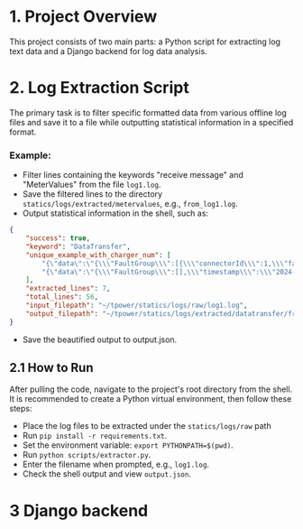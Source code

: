 # 1. Project Overview

This project consists of two main parts: a Python script for extracting log text data and a Django backend for log data analysis.

# 2. Log Extraction Script

The primary task is to filter specific formatted data from various offline log files and save it to a file while outputting statistical information in a specified format.

### Example:

- Filter lines containing the keywords "receive message" and "MeterValues" from the file `log1.log`.
- Save the filtered lines to the directory `statics/logs/extracted/metervalues`, e.g., `from_log1.log`.
- Output statistical information in the shell, such as:

```json
{
    "success": true,
    "keyword": "DataTransfer",
    "unique_example_with_charger_num": [
        "{\"data\":\"{\\\"FaultGroup\\\":[{\\\"connectorId\\\":1,\\\"fault\\\":[{\\\"Reason\\\":\\\"charging plug is not home\\\"}]},{\\\"connectorId\\\":2,\\\"fault\\\":[{\\\"Reason\\\":\\\"charging plug is not home\\\"}]}],\\\"timestamp\\\":\\\"2024-07-24T01:41:22Z\\\"}\",\"messageId\":\"chargePoridStatu\",\"vendorId\":\"CEGN\"}, Ocpp charger number: TH009",
        "{\"data\":\"{\\\"FaultGroup\\\":[],\\\"timestamp\\\":\\\"2024-07-24T01:41:49Z\\\"}\",\"messageId\":\"chargePoridStatu\",\"vendorId\":\"CEGN\"}, Ocpp charger number: TH009"
    ],
    "extracted_lines": 7,
    "total_lines": 56,
    "input_filepath": "~/tpower/statics/logs/raw/log1.log",
    "output_filepath": "~/tpower/statics/logs/extracted/datatransfer/from_log1.log"
}
```
- Save the beautified output to output.json.

## 2.1 How to Run
After pulling the code, navigate to the project's root directory from the shell. It is recommended to create a Python virtual environment, then follow these steps:

- Place the log files to be extracted under the `statics/logs/raw` path
- Run `pip install -r requirements.txt`.
- Set the environment variable: `export PYTHONPATH=$(pwd)`.
- Run `python scripts/extractor.py`.
- Enter the filename when prompted, e.g., `log1.log`.
- Check the shell output and view `output.json`.

# 3 Django backend 
